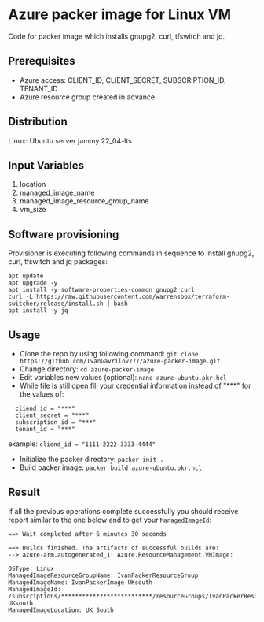 # Azure packer image for Linux VM
Code for packer image which installs gnupg2, curl, tfswitch and jq.

## Prerequisites
* Azure access: CLIENT_ID, CLIENT_SECRET, SUBSCRIPTION_ID, TENANT_ID
* Azure resource group created in advance. 

## Distribution
Linux: Ubuntu server jammy 22_04-lts

## Input Variables
1. location
1. managed_image_name
1. managed_image_resource_group_name
1. vm_size

## Software provisioning
Provisioner is executing  following commands in sequence to install gnupg2, curl, tfswitch and jq packages:
```
apt update
apt upgrade -y
apt install -y software-properties-common gnupg2 curl
curl -L https://raw.githubusercontent.com/warrensbox/terraform-switcher/release/install.sh | bash
apt install -y jq
```
## Usage
* Clone the repo by using following command: `git clone https://github.com/IvanGavrilov777/azure-packer-image.git`
* Change directory: `cd azure-packer-image`
* Edit variables new values (optional): `nano azure-ubuntu.pkr.hcl`
* While file is still open fill your credential information instead of "***" for the values of:
```
  cliend_id = "***"
  client_secret = "***"
  subscription_id = "***"
  tenant_id = "***"
```
example: `cliend_id = "1111-2222-3333-4444"`

* Initialize the packer directory: `packer init .`
* Build packer image: `packer build azure-ubuntu.pkr.hcl`

## Result
If all the previous operations complete successfully you should receive report similar to the one below and to get your `ManagedImageId`:
```
==> Wait completed after 6 minutes 30 seconds

==> Builds finished. The artifacts of successful builds are:
--> azure-arm.autogenerated_1: Azure.ResourceManagement.VMImage:

OSType: Linux
ManagedImageResourceGroupName: IvanPackerResourceGroup
ManagedImageName: IvanPackerImage-UKsouth
ManagedImageId: /subscriptions/**************************/resourceGroups/IvanPackerResourceGroup/providers/Microsoft.Compute/images/IvanPackerImage-UKsouth
ManagedImageLocation: UK South
```
